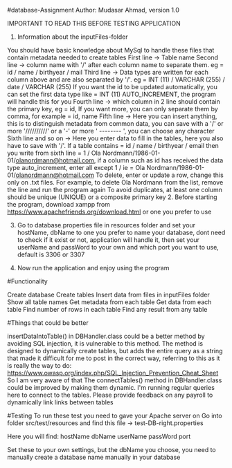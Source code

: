 #database-Assignment
Author: Mudasar Ahmad, version 1.0

IMPORTANT TO READ THIS BEFORE TESTING APPLICATION

1. Information about the inputFiles-folder

You should have basic knowledge about MySql to handle these files that contain metadata needed to create tables
First line -> Table name
Second line -> column name with '/' after each column name to separate them. eg = id / name / birthyear / mail
Third line -> Data types are written for each column above and are also separated by '/'. eg = INT (11) / VARCHAR (255) / date / VARCHAR (255) If you want the id to be updated automatically, you can set the first data type like = INT (11) AUTO_INCREMENT, the program will handle this for you
Fourth line -> which column in 2 line should contain the primary key, eg = id, If you want more, you can only separate them by comma, for example = id, name
Fifth line -> Here you can insert anything, this is to distinguish metadata from common data, you can save with a '/' or more '//////////' or a '-' or more ' -------- ', you can choose any character
Sixth line and so on -> Here you enter data to fill in the tables, here you also have to save with '/'. If a table contains = id / name / birthyear / email then you write from sixth line = 1 / Ola Nordmann/1986-01-01/olanordmann@hotmail.com, if a column such as id has received the data type auto_increment, enter all except 1 / ie = Ola Nordmann/1986-01-01/olanordmann@hotmail.com
To delete, enter or update a row, change this only on .txt files. For example, to delete Ola Nordmann from the list, remove the line and run the program again
To avoid duplicates, at least one column should be unique (UNIQUE) or a composite primary key
2. Before starting the program, download xampp from https://www.apachefriends.org/download.html or one you prefer to use

3. Go to database.properties file in resources folder and set your hostName, dbName to one you prefer to name your database, dont need to check if it exist or not, application will handle it, then set your userName and passWord to your own and which port you want to use, default is 3306 or 3307

4. Now run the application and enjoy using the program

#Functionality

Create database
Create tables
Insert data from files in inputFiles folder
Show all table names
Get metadata from each table
Get data from each table
Find number of rows in each table
Find any result from any table

#Things that could be better

insertDataIntoTable() in DBHandler.class could be a better method by avoiding SQL injection, it is vulnerable to this method. The method is designed to dynamically create tables, but adds the entire query as a string that made it difficult for me to post in the correct way, referring to this as it is really the way to do: https://www.owasp.org/index.php/SQL_Injection_Prevention_Cheat_Sheet So I am very aware of that
The connectTables() method in DBHandler.class could be improved by making them dynamic. I'm running regular queries here to connect to the tables. Please provide feedback on any payroll to dynamically link links between tables

#Testing 
To run these test you need to gave your Apache server on Go into folder src/test/resources and find this file -> test-DB-right.properties

Here you will find: hostName dbName userName passWord port

Set these to your own settings, but the dbName you choose, you need to manually create a database name manually in your database